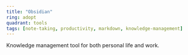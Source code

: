 ```yaml
---
title: "Obsidian"
ring: adopt
quadrant: tools
tags: [note-taking, productivity, markdown, knowledge-management]
---
```


Knowledge management tool for both personal life and work.

